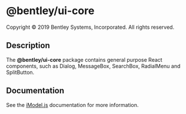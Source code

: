 # @bentley/ui-core

Copyright © 2019 Bentley Systems, Incorporated. All rights reserved.

## Description

The __@bentley/ui-core__ package contains general purpose React components, such as Dialog, MessageBox, SearchBox, RadialMenu and SplitButton.

## Documentation

See the [iModel.js](https://www.imodeljs.org) documentation for more information.
